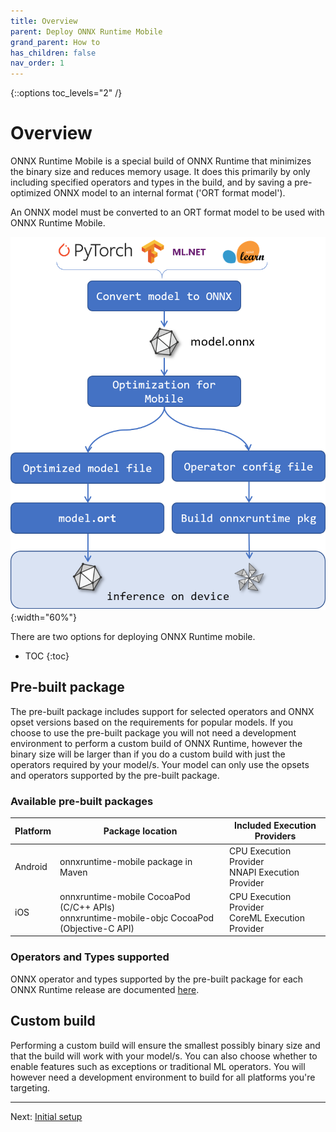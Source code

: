 ```yaml
---
title: Overview
parent: Deploy ONNX Runtime Mobile
grand_parent: How to
has_children: false
nav_order: 1
---
```

{::options toc_levels="2" /}

# Overview

ONNX Runtime Mobile is a special build of ONNX Runtime that minimizes the binary size and reduces memory usage. It does this primarily by only including specified operators and types in the build, and by saving a pre-optimized ONNX model to an internal format ('ORT format model').

An ONNX model must be converted to an ORT format model to be used with ONNX Runtime Mobile.

![Steps to build for mobile platforms](../../../images/mobile.png){:width="60%"}


There are two options for deploying ONNX Runtime mobile.

* TOC
{:toc}

## Pre-built package 

The pre-built package includes support for selected operators and ONNX opset versions based on the requirements for popular models. If you choose to use the pre-built package you will not need a development environment to perform a custom build of ONNX Runtime, however the binary size will be larger than if you do a custom build with just the operators required by your model/s. Your model can only use the opsets and operators supported by the pre-built package. 


### Available pre-built packages

| Platform | Package location | Included Execution Providers |
|----------|------------------|----------|
| Android | onnxruntime-mobile package in Maven  | CPU Execution Provider <br/>NNAPI Execution Provider |
| iOS | onnxruntime-mobile CocoaPod (C/C++ APIs) <br/>onnxruntime-mobile-objc CocoaPod (Objective-C API) | CPU Execution Provider <br/>CoreML Execution Provider |

### Operators and Types supported

ONNX operator and types supported by the pre-built package for each ONNX Runtime release are documented [here](../../reference/mobile/prebuilt-package).


## Custom build

Performing a custom build will ensure the smallest possibly binary size and that the build will work with your model/s. You can also choose whether to enable features such as exceptions or traditional ML operators. You will however need a development environment to build for all platforms you're targeting. 


-------
Next: [Initial setup](initial-setup)

